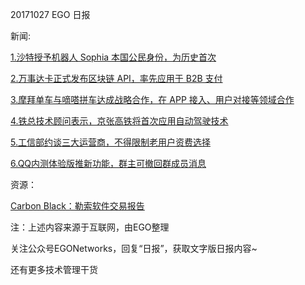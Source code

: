 20171027 EGO 日报

新闻:

[1.沙特授予机器人 Sophia 本国公民身份，为历史首次](http://tech.qq.com/a/20171027/012795.htm)

[2.万事达卡正式发布区块链 API，率先应用于 B2B 支付](http://kuaixun.stcn.com/2017/1027/13720198.shtml)

[3.摩拜单车与嘀嗒拼车达成战略合作，在 APP 接入、用户对接等领域合作](http://36kr.com/p/5099682.html)

[4.铁总技术顾问表示，京张高铁将首次应用自动驾驶技术](http://view.inews.qq.com/a/20171027A08CXE00)

[5.工信部约谈三大运营商，不得限制老用户资费选择](http://view.inews.qq.com/a/20171027A07JUA00)

[6.QQ内测体验版推新功能，群主可撤回群成员消息](http://www.techweb.com.cn/internet/2017-10-27/2598503.shtml)

资源：

[Carbon Black：勒索软件交易报告](http://www.199it.com/archives/647144.html)

注：上述内容来源于互联网，由EGO整理

关注公众号EGONetworks，回复“日报”，获取文字版日报内容~

还有更多技术管理干货
